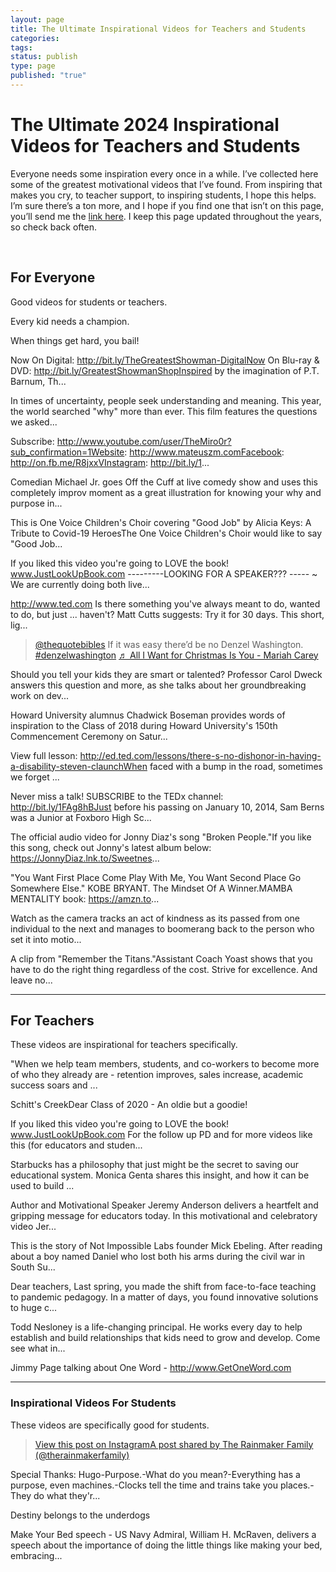 ```yaml
---
layout: page
title: The Ultimate Inspirational Videos for Teachers and Students
categories: 
tags: 
status: publish
type: page
published: "true"
---
```

# The Ultimate 2024 Inspirational Videos for Teachers and Students


Everyone needs some inspiration every once in a while. I’ve collected here some of the greatest motivational videos that I’ve found. From inspiring that makes you cry, to teacher support, to inspiring students, I hope this helps. I’m sure there’s a ton more, and I hope if you find one that isn’t on this page, you’ll send me the 
[link here](mailto:jethro@transformativeprincipal.com?subject=You're%20missing%20an%20inspirational%20video!!&body=Hey%20Jethro!%20Great%20site%2C%20but%20you're%20missing%20a%20great%20inspirational%20video.%20Here's%20the%20link%3A%20). I keep this page updated throughout the years, so check back often.




















  
  




  
## For Everyone


Good videos for students or teachers.


Every kid needs a champion.

When things get hard, you bail!




  







  



Now On Digital: http://bit.ly/TheGreatestShowman-DigitalNow On Blu-ray & DVD: http://bit.ly/GreatestShowmanShopInspired by the imagination of P.T. Barnum, Th...

In times of uncertainty, people seek understanding and meaning. This year, the world searched "why" more than ever. This film features the questions we asked...

Subscribe: http://www.youtube.com/user/TheMiro0r?sub_confirmation=1Website: http://www.mateuszm.comFacebook: http://on.fb.me/R8jxxVInstagram: http://bit.ly/1...

Comedian Michael Jr. goes Off the Cuff at live comedy show and uses this completely improv moment as a great illustration for knowing your why and purpose in...

This is One Voice Children's Choir covering "Good Job" by Alicia Keys: A Tribute to Covid-19 HeroesThe One Voice Children's Choir would like to say "Good Job...

If you liked this video you're going to LOVE the book! www.JustLookUpBook.com ---------LOOKING FOR A SPEAKER??? ----- ~ We are currently doing both live...

http://www.ted.com Is there something you've always meant to do, wanted to do, but just ... haven't? Matt Cutts suggests: Try it for 30 days. This short, lig...

>[@thequotebibles](https://www.tiktok.com/@thequotebibles) 
If it was easy there’d be no Denzel Washington. 
[#denzelwashington](https://www.tiktok.com/tag/denzelwashington) 
[♬ All I Want for Christmas Is You - Mariah Carey](https://www.tiktok.com/music/All-I-Want-for-Christmas-Is-You-222454852260487168)
 
Should you tell your kids they are smart or talented? Professor Carol Dweck answers this question and more, as she talks about her groundbreaking work on dev...

Howard University alumnus Chadwick Boseman provides words of inspiration to the Class of 2018 during Howard University's 150th Commencement Ceremony on Satur...

View full lesson: http://ed.ted.com/lessons/there-s-no-dishonor-in-having-a-disability-steven-claunchWhen faced with a bump in the road, sometimes we forget ...

Never miss a talk! SUBSCRIBE to the TEDx channel: http://bit.ly/1FAg8hBJust before his passing on January 10, 2014, Sam Berns was a Junior at Foxboro High Sc...



The official audio video for Jonny Diaz's song "Broken People."If you like this song, check out Jonny's latest album below: https://JonnyDiaz.lnk.to/Sweetnes...

"You Want First Place Come Play With Me, You Want Second Place Go Somewhere Else." KOBE BRYANT. The Mindset Of A Winner.MAMBA MENTALITY book: https://amzn.to...

Watch as the camera tracks an act of kindness as its passed from one individual to the next and manages to boomerang back to the person who set it into motio...

A clip from "Remember the Titans."Assistant Coach Yoast shows that you have to do the right thing regardless of the cost. Strive for excellence. And leave no...



****


## For Teachers


These videos are inspirational for teachers specifically.


"When we help team members, students, and co-workers to become more of who they already are - retention improves, sales increase, academic success soars and ...

Schitt's CreekDear Class of 2020 - An oldie but a goodie!

If you liked this video you're going to LOVE the book! www.JustLookUpBook.com For the follow up PD and for more videos like this (for educators and studen...

Starbucks has a philosophy that just might be the secret to saving our educational system. Monica Genta shares this insight, and how it can be used to build ...



Author and Motivational Speaker Jeremy Anderson delivers a heartfelt and gripping message for educators today. In this motivational and celebratory video Jer...

This is the story of Not Impossible Labs founder Mick Ebeling. After reading about a boy named Daniel who lost both his arms during the civil war in South Su...

Dear teachers, Last spring, you made the shift from face-to-face teaching to pandemic pedagogy. In a matter of days, you found innovative solutions to huge c...

Todd Nesloney is a life-changing principal. He works every day to help establish and build relationships that kids need to grow and develop. Come see what in...

Jimmy Page talking about One Word - http://www.GetOneWord.com

****


### Inspirational Videos For Students


These videos are specifically good for students.


>[View this post on Instagram](https://www.instagram.com/reel/C2n1DvEPAAE/?utm_source=ig_embed&utm_campaign=loading)[A post shared by The Rainmaker Family (@therainmakerfamily)](https://www.instagram.com/reel/C2n1DvEPAAE/?utm_source=ig_embed&utm_campaign=loading)
 
Special Thanks: Hugo-Purpose.-What do you mean?-Everything has a purpose, even machines.-Clocks tell the time and trains take you places.-They do what they'r...

Destiny belongs to the underdogs

Make Your Bed speech - US Navy Admiral, William H. McRaven, delivers a speech about the importance of doing the little things like making your bed, embracing...
